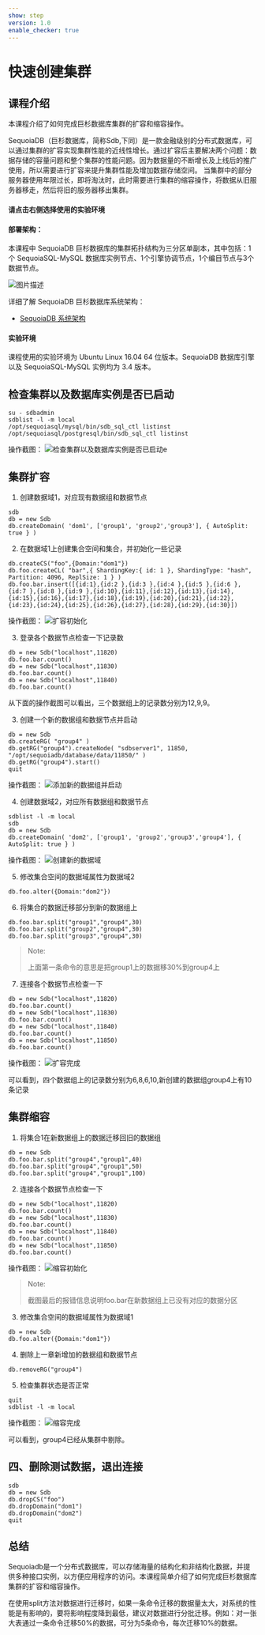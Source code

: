 ```yaml
---
show: step
version: 1.0
enable_checker: true
---
```


# 快速创建集群

## 课程介绍

本课程介绍了如何完成巨杉数据库集群的扩容和缩容操作。

SequoiaDB（巨杉数据库，简称Sdb,下同）是一款金融级别的分布式数据库，可以通过集群的扩容实现集群性能的近线性增长。通过扩容后主要解决两个问题：数据存储的容量问题和整个集群的性能问题。因为数据量的不断增长及上线后的推广使用，所以需要进行扩容来提升集群性能及增加数据存储空间。
当集群中的部分服务器使用年限过长，即将淘汰时，此时需要进行集群的缩容操作，将数据从旧服务器移走，然后将旧的服务器移出集群。

#### 请点击右侧选择使用的实验环境

#### 部署架构：
本课程中 SequoiaDB 巨杉数据库的集群拓扑结构为三分区单副本，其中包括：1个 SequoiaSQL-MySQL 数据库实例节点、1个引擎协调节点，1个编目节点与3个数据节点。

![图片描述](https://doc.shiyanlou.com/courses/1469/1207281/8d88e6faed223a26fcdc66fa2ef8d3c5)

详细了解 SequoiaDB 巨杉数据库系统架构：
* [SequoiaDB 系统架构](http://doc.sequoiadb.com/cn/sequoiadb-cat_id-1519649201-edition_id-0)

#### 实验环境
课程使用的实验环境为 Ubuntu Linux 16.04 64 位版本。SequoiaDB 数据库引擎以及 SequoiaSQL-MySQL 实例均为 3.4 版本。

## 检查集群以及数据库实例是否已启动
```
su - sdbadmin
sdblist -l -m local
/opt/sequoiasql/mysql/bin/sdb_sql_ctl listinst
/opt/sequoiasql/postgresql/bin/sdb_sql_ctl listinst
```

操作截图：
![检查集群以及数据库实例是否已启动](https://doc.shiyanlou.com/courses/1480/1207281/43fa875113512dce1537a215042f7c38)e


## 集群扩容
1) 创建数据域1，对应现有数据组和数据节点
```
sdb
db = new Sdb
db.createDomain( 'dom1', ['group1', 'group2','group3'], { AutoSplit: true } )
```


2) 在数据域1上创建集合空间和集合，并初始化一些记录
```
db.createCS("foo",{Domain:"dom1"})
db.foo.createCL( "bar",{ ShardingKey:{ id: 1 }, ShardingType: "hash", Partition: 4096, ReplSize: 1 } )
db.foo.bar.insert([{id:1},{id:2 },{id:3 },{id:4 },{id:5 },{id:6 },{id:7 },{id:8 },{id:9 },{id:10},{id:11},{id:12},{id:13},{id:14},{id:15},{id:16},{id:17},{id:18},{id:19},{id:20},{id:21},{id:22},{id:23},{id:24},{id:25},{id:26},{id:27},{id:28},{id:29},{id:30}])
```

操作截图：
![扩容初始化](https://doc.shiyanlou.com/courses/1480/1207281/7d4fb57ef1b2e61308bd81d9e8fe4a92)

3) 登录各个数据节点检查一下记录数
```
db = new Sdb("localhost",11820)
db.foo.bar.count()
db = new Sdb("localhost",11830)
db.foo.bar.count()
db = new Sdb("localhost",11840)
db.foo.bar.count()
```
从下面的操作截图可以看出，三个数据组上的记录数分别为12,9,9。

3) 创建一个新的数据组和数据节点并启动
```
db = new Sdb
db.createRG( "group4" )
db.getRG("group4").createNode( "sdbserver1", 11850, "/opt/sequoiadb/database/data/11850/" )
db.getRG("group4").start()
quit
```

操作截图：
![添加新的数据组并启动](https://doc.shiyanlou.com/courses/1480/1207281/aabfde1029db2784fbb6d30462d10889)



4) 创建数据域2，对应所有数据组和数据节点
```
sdblist -l -m local
sdb
db = new Sdb
db.createDomain( 'dom2', ['group1', 'group2','group3','group4'], { AutoSplit: true } )
```
操作截图：
![创建新的数据域](https://doc.shiyanlou.com/courses/1480/1207281/08071425284a9026f32081196d065743)

5) 修改集合空间的数据域属性为数据域2
```
db.foo.alter({Domain:"dom2"})
```


6) 将集合的数据迁移部分到新的数据组上
```
db.foo.bar.split("group1","group4",30)
db.foo.bar.split("group2","group4",30)
db.foo.bar.split("group3","group4",30)
```

>Note:
>
>上面第一条命令的意思是把group1上的数据移30%到group4上


7) 连接各个数据节点检查一下
```
db = new Sdb("localhost",11820)
db.foo.bar.count()
db = new Sdb("localhost",11830)
db.foo.bar.count()
db = new Sdb("localhost",11840)
db.foo.bar.count()
db = new Sdb("localhost",11850)
db.foo.bar.count()
```

操作截图：
![扩容完成](https://doc.shiyanlou.com/courses/1480/1207281/54153d89d98ad6e61e7309725567f46a)

可以看到，四个数据组上的记录数分别为6,8,6,10,新创建的数据组group4上有10条记录

## 集群缩容
1) 将集合1在新数据组上的数据迁移回旧的数据组
```
db = new Sdb
db.foo.bar.split("group4","group1",40)
db.foo.bar.split("group4","group1",50)
db.foo.bar.split("group4","group1",100)
```

2) 连接各个数据节点检查一下
```
db = new Sdb("localhost",11820)
db.foo.bar.count()
db = new Sdb("localhost",11830)
db.foo.bar.count()
db = new Sdb("localhost",11840)
db.foo.bar.count()
db = new Sdb("localhost",11850)
db.foo.bar.count()
```

操作截图：
![缩容初始化](https://doc.shiyanlou.com/courses/1480/1207281/04915228bd02bb7f8e50329d13840c5c)

>Note:
>
>截图最后的报错信息说明foo.bar在新数据组上已没有对应的数据分区

3) 修改集合空间的数据域属性为数据域1
```
db = new Sdb
db.foo.alter({Domain:"dom1"})
```

4) 删除上一章新增加的数据组和数据节点
```
db.removeRG("group4")
```


5) 检查集群状态是否正常
```
quit
sdblist -l -m local
```

操作截图：
![缩容完成](https://doc.shiyanlou.com/courses/1480/1207281/ce754a641b1d348c4a55a06170498183)

可以看到，group4已经从集群中剔除。


## 四、删除测试数据，退出连接
```
sdb
db = new Sdb
db.dropCS("foo")
db.dropDomain("dom1")
db.dropDomain("dom2")
quit
```


## 总结

Sequoiadb是一个分布式数据库，可以存储海量的结构化和非结构化数据，并提供多种接口实例，以方便应用程序的访问。本课程简单介绍了如何完成巨杉数据库集群的扩容和缩容操作。

在使用split方法对数据进行迁移时，如果一条命令迁移的数据量太大，对系统的性能是有影响的，要将影响程度降到最低，建议对数据进行分批迁移。例如：对一张大表通过一条命令迁移50%的数据，可分为5条命令，每次迁移10%的数据。


